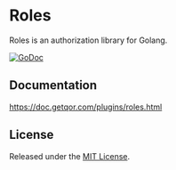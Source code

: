 # Roles

Roles is an authorization library for Golang.

[![GoDoc](https://godoc.org/github.com/ecletus/roles?status.svg)](https://godoc.org/github.com/ecletus/roles)

## Documentation

<https://doc.getqor.com/plugins/roles.html>

## License

Released under the [MIT License](http://opensource.org/licenses/MIT).
